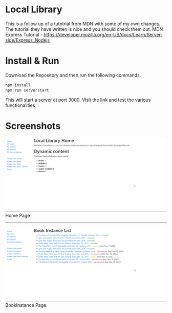 # Local Library

This is a follow up of a tutotrial from MDN with some of my own changes. The tutorial they have written is nice and you should check them out.
MDN Express Tutorial - https://developer.mozilla.org/en-US/docs/Learn/Server-side/Express_Nodejs

# Install & Run

Download the Repository and then run the following commands.

```
npm install
npm run serverstart
```

This will start a server at port 3000. Visit the link and test the various functionalities

# Screenshots

![](index.png)Home Page<hr>
![](BookInstance.png)BookInstance Page

